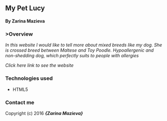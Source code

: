 ## My Pet Lucy

#### By Zarina Mazieva

### >Overview
_In this website I would like to tell more about mixed breeds like my dog. She is crossed breed between Maltese and Toy Poodle. Hypoallergenic and non-shedding dog, which perfectly suits to people with allergies_

_Click here link to see the website_

### Technologies used
- HTML5

### Contact me

Copyright (c) 2016 **_{Zarina Mazieva}_**
